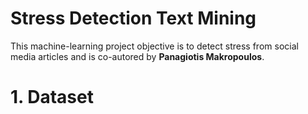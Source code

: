 # Stress Detection Text Mining
This machine-learning project objective is to detect stress from social media articles and is co-autored by **Panagiotis Makropoulos**.

# 1. Dataset
